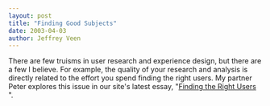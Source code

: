 ```yaml
---
layout: post
title: "Finding Good Subjects"
date: 2003-04-03
author: Jeffrey Veen
---
```

There are few truisms in user research and experience design, but there are a few I believe. For example, the quality of your research and analysis is directly related to the effort you spend finding the right users. My partner Peter explores this issue in our site's latest essay, "<a href="http://www.adaptivepath.com/publications/essays/archives/000102.php">Finding the Right Users </a>".

